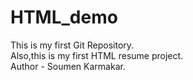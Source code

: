 # HTML_demo
This is my first Git Repository.
<br>
Also,this is my first HTML resume project.
<br>
Author - Soumen Karmakar.
